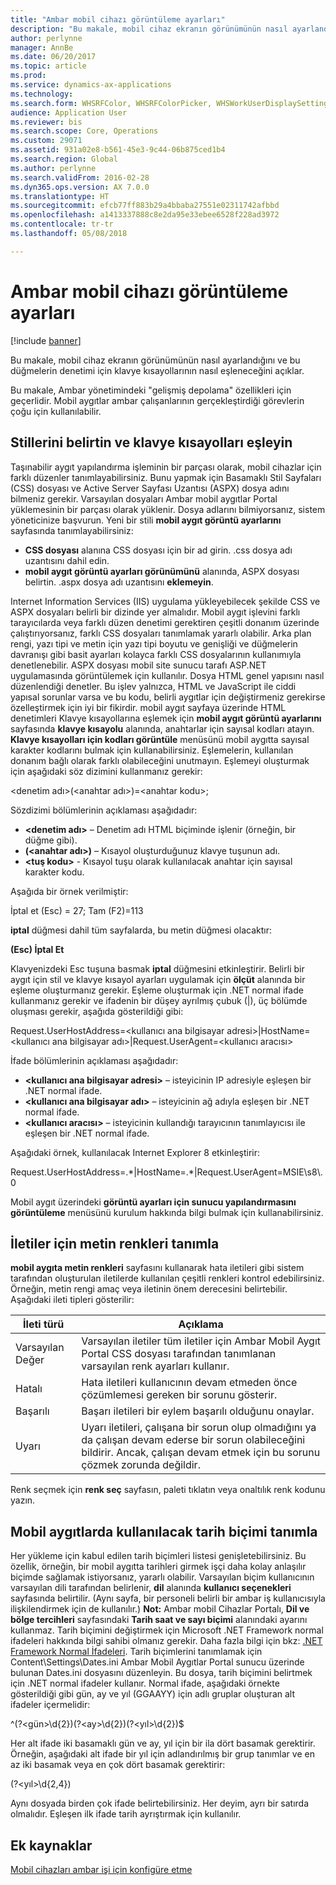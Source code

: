 ```yaml
---
title: "Ambar mobil cihazı görüntüleme ayarları"
description: "Bu makale, mobil cihaz ekranın görünümünün nasıl ayarlandığını ve bu düğmelerin denetimi için klavye kısayollarının nasıl eşleneceğini açıklar."
author: perlynne
manager: AnnBe
ms.date: 06/20/2017
ms.topic: article
ms.prod: 
ms.service: dynamics-ax-applications
ms.technology: 
ms.search.form: WHSRFColor, WHSRFColorPicker, WHSWorkUserDisplaySettings
audience: Application User
ms.reviewer: bis
ms.search.scope: Core, Operations
ms.custom: 29071
ms.assetid: 931a02e8-b561-45e3-9c44-06b875ced1b4
ms.search.region: Global
ms.author: perlynne
ms.search.validFrom: 2016-02-28
ms.dyn365.ops.version: AX 7.0.0
ms.translationtype: HT
ms.sourcegitcommit: efcb77ff883b29a4bbaba27551e02311742afbbd
ms.openlocfilehash: a1413337888c8e2da95e33ebee6528f228ad3972
ms.contentlocale: tr-tr
ms.lasthandoff: 05/08/2018

---
```


# <a name="warehouse-mobile-device-display-settings"></a>Ambar mobil cihazı görüntüleme ayarları

[!include [banner](../includes/banner.md)]

Bu makale, mobil cihaz ekranın görünümünün nasıl ayarlandığını ve bu düğmelerin denetimi için klavye kısayollarının nasıl eşleneceğini açıklar. 

Bu makale, Ambar yönetimindeki "gelişmiş depolama" özellikleri için geçerlidir. Mobil aygıtlar ambar çalışanlarının gerçekleştirdiği görevlerin çoğu için kullanılabilir.

## <a name="specify-styles-and-map-keyboard-shortcuts"></a>Stillerini belirtin ve klavye kısayolları eşleyin
Taşınabilir aygıt yapılandırma işleminin bir parçası olarak, mobil cihazlar için farklı düzenler tanımlayabilirsiniz. Bunu yapmak için Basamaklı Stil Sayfaları (CSS) dosyası ve Active Server Sayfası Uzantısı (ASPX) dosya adını bilmeniz gerekir. Varsayılan dosyaları Ambar mobil aygıtlar Portal yüklemesinin bir parçası olarak yüklenir. Dosya adlarını bilmiyorsanız, sistem yöneticinize başvurun. Yeni bir stili **mobil aygıt görüntü ayarlarını** sayfasında tanımlayabilirsiniz:

-    **CSS dosyası** alanına CSS dosyası için bir ad girin. .css dosya adı uzantısını dahil edin.
-   **mobil aygıt görüntü ayarları görünümünü** alanında, ASPX dosyası belirtin. .aspx dosya adı uzantısını **eklemeyin**.

Internet Information Services (IIS) uygulama yükleyebilecek şekilde CSS ve ASPX dosyaları belirli bir dizinde yer almalıdır. Mobil aygıt işlevini farklı tarayıcılarda veya farklı düzen denetimi gerektiren çeşitli donanım üzerinde çalıştırıyorsanız, farklı CSS dosyaları tanımlamak yararlı olabilir. Arka plan rengi, yazı tipi ve metin için yazı tipi boyutu ve genişliği ve düğmelerin davranışı gibi basit ayarları kolayca farklı CSS dosyalarının kullanımıyla denetlenebilir. ASPX dosyası mobil site sunucu tarafı ASP.NET uygulamasında görüntülemek için kullanılır. Dosya HTML genel yapısını nasıl düzenlendiği denetler. Bu işlev yalnızca, HTML ve JavaScript ile ciddi yapısal sorunlar varsa ve bu kodu, belirli aygıtlar için değiştirmeniz gerekirse özelleştirmek için iyi bir fikirdir. mobil aygıt sayfaya üzerinde HTML denetimleri Klavye kısayollarına eşlemek için **mobil aygıt görüntü ayarlarını** sayfasında **klavye kısayolu** alanında, anahtarlar için sayısal kodları atayın. **Klavye kısayolları için kodları görüntüle** menüsünü mobil aygıtta sayısal karakter kodlarını bulmak için kullanabilirsiniz. Eşlemelerin, kullanılan donanım bağlı olarak farklı olabileceğini unutmayın. Eşlemeyi oluşturmak için aşağıdaki söz dizimini kullanmanız gerekir:

&lt;denetim adı&gt;(&lt;anahtar adı&gt;)=&lt;anahtar kodu&gt;;

Sözdizimi bölümlerinin açıklaması aşağıdadır:

-   **&lt;denetim adı&gt;** – Denetim adı HTML biçiminde işlenir (örneğin, bir düğme gibi).
-   **(&lt;anahtar adı&gt;)** – Kısayol oluşturduğunuz klavye tuşunun adı.
-   **&lt;tuş kodu&gt;** - Kısayol tuşu olarak kullanılacak anahtar için sayısal karakter kodu.

Aşağıda bir örnek verilmiştir:

İptal et (Esc) = 27; Tam (F2)=113

**iptal** düğmesi dahil tüm sayfalarda, bu metin düğmesi olacaktır:

**(Esc) İptal Et**

Klavyenizdeki Esc tuşuna basmak **iptal** düğmesini etkinleştirir. Belirli bir aygıt için stil ve klavye kısayol ayarları uygulamak için **ölçüt** alanında bir eşleme oluşturmanız gerekir. Eşleme oluşturmak için .NET normal ifade kullanmanız gerekir ve ifadenin bir düşey ayrılmış çubuk (|), üç bölümde oluşması gerekir, aşağıda gösterildiği gibi:

Request.UserHostAddress=&lt;kullanıcı ana bilgisayar adresi&gt;|HostName=&lt;kullanıcı ana bilgisayar adı&gt;|Request.UserAgent=&lt;kullanıcı aracısı&gt;

İfade bölümlerinin açıklaması aşağıdadır:

-   **&lt;kullanıcı ana bilgisayar adresi&gt;** – isteyicinin IP adresiyle eşleşen bir .NET normal ifade.
-   **&lt;kullanıcı ana bilgisayar adı&gt;** – isteyicinin ağ adıyla eşleşen bir .NET normal ifade.
-   **&lt;kullanıcı aracısı&gt;** – isteyicinin kullandığı tarayıcının tanımlayıcısı ile eşleşen bir .NET normal ifade.

Aşağıdaki örnek, kullanılacak Internet Explorer 8 etkinleştirir:

Request.UserHostAddress=.\*|HostName=.\*|Request.UserAgent=MSIE\\s8\\.0

Mobil aygıt üzerindeki **görüntü ayarları için sunucu yapılandırmasını görüntüleme** menüsünü kurulum hakkında bilgi bulmak için kullanabilirsiniz.

## <a name="define-text-colors-for-messages"></a>İletiler için metin renkleri tanımla
**mobil aygıta metin renkleri** sayfasını kullanarak hata iletileri gibi sistem tarafından oluşturulan iletilerde kullanılan çeşitli renkleri kontrol edebilirsiniz. Örneğin, metin rengi amaç veya iletinin önem derecesini belirtebilir. Aşağıdaki ileti tipleri gösterilir:

| İleti türü | Açıklama                                                                                                                                                                            |
|--------------|----------------------------------------------------------------------------------------------------------------------------------------------------------------------------------------|
| Varsayılan Değer      | Varsayılan iletiler tüm iletiler için Ambar Mobil Aygıt Portal CSS dosyası tarafından tanımlanan varsayılan renk ayarları kullanır.                                                   |
| Hatalı        | Hata iletileri kullanıcının devam etmeden önce çözümlemesi gereken bir sorunu gösterir.                                                                                             |
| Başarılı      | Başarı iletileri bir eylem başarılı olduğunu onaylar.                                                                                                                                |
| Uyarı      | Uyarı iletileri, çalışana bir sorun olup olmadığını ya da çalışan devam ederse bir sorun olabileceğini bildirir. Ancak, çalışan devam etmek için bu sorunu çözmek zorunda değildir. |

Renk seçmek için **renk seç** sayfasın, paleti tıklatın veya onaltılık renk kodunu yazın.

## <a name="define-the-date-format-to-use-on-mobile-devices"></a>Mobil aygıtlarda kullanılacak tarih biçimi tanımla
Her yükleme için kabul edilen tarih biçimleri listesi genişletebilirsiniz. Bu özellik, örneğin, bir mobil aygıtta tarihleri girmek işçi daha kolay anlaşılır biçimde sağlamak istiyorsanız, yararlı olabilir. Varsayılan biçim kullanıcının varsayılan dili tarafından belirlenir, **dil** alanında **kullanıcı seçenekleri** sayfasında belirtilir. (Aynı sayfa, bir personeli belirli bir ambar iş kullanıcısıyla ilişkilendirmek için de kullanılır.) **Not:** Ambar mobil Cihazlar Portalı, **Dil ve bölge tercihleri** sayfasındaki **Tarih saat ve sayı biçimi** alanındaki ayarını kullanmaz. Tarih biçimini değiştirmek için Microsoft .NET Framework normal ifadeleri hakkında bilgi sahibi olmanız gerekir. Daha fazla bilgi için bkz: [.NET Framework Normal İfadeleri](http://go.microsoft.com/fwlink/?LinkId=391260). Tarih biçimlerini tanımlamak için Content\\Settings\\Dates.ini Ambar Mobil Aygıtlar Portal sunucu üzerinde bulunan Dates.ini dosyasını düzenleyin. Bu dosya, tarih biçimini belirtmek için .NET normal ifadeler kullanır. Normal ifade, aşağıdaki örnekte gösterildiği gibi gün, ay ve yıl (GGAAYY) için adlı gruplar oluşturan alt ifadeler içermelidir:

^(?&lt;gün&gt;\\d{2})(?&lt;ay&gt;\\d{2})(?&lt;yıl&gt;\\d{2})$

Her alt ifade iki basamaklı gün ve ay, yıl için bir ila dört basamak gerektirir. Örneğin, aşağıdaki alt ifade bir yıl için adlandırılmış bir grup tanımlar ve en az iki basamak veya en çok dört basamak gerektirir:

(?&lt;yıl&gt;\\d{2,4})

Aynı dosyada birden çok ifade belirtebilirsiniz. Her deyim, ayrı bir satırda olmalıdır. Eşleşen ilk ifade tarih ayrıştırmak için kullanılır.

<a name="additional-resources"></a>Ek kaynaklar
--------

[Mobil cihazları ambar işi için konfigüre etme](configure-mobile-devices-warehouse.md)




